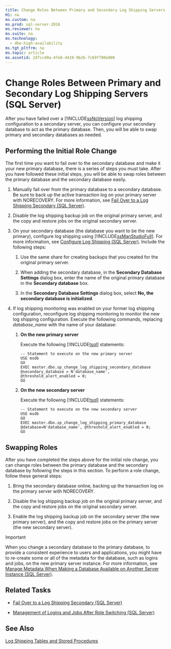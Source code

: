 ```yaml
---
title: Change Roles Between Primary and Secondary Log Shipping Servers (SQL Server)
H1: na
ms.custom: na
ms.prod: sql-server-2016
ms.reviewer: na
ms.suite: na
ms.technology: 
  - dbe-high-availability
ms.tgt_pltfrm: na
ms.topic: article
ms.assetid: 2d7cc40a-47e8-4419-9b2b-7c69f700e806
---
```

# Change Roles Between Primary and Secondary Log Shipping Servers (SQL Server)
  After you have failed over a [!INCLUDE[ssNoVersion](../../Token/Other/ssNoVersion_md.md)] log shipping configuration to a secondary server, you can configure your secondary database to act as the primary database. Then, you will be able to swap primary and secondary databases as needed.  
  
## Performing the Initial Role Change  
 The first time you want to fail over to the secondary database and make it your new primary database, there is a series of steps you must take. After you have followed these initial steps, you will be able to swap roles between the primary database and the secondary database easily.  
  
1.  Manually fail over from the primary database to a secondary database. Be sure to back up the active transaction log on your primary server with NORECOVERY. For more information, see [Fail Over to a Log Shipping Secondary &#40;SQL Server&#41;](../../Topics/TopicNameContainA/Fail-Over-to-a-Log-Shipping-Secondary--SQL-Server-.md).  
  
2.  Disable the log shipping backup job on the original primary server, and the copy and restore jobs on the original secondary server.  
  
3.  On your secondary database \(the database you want to be the new primary\), configure log shipping using [!INCLUDE[ssManStudioFull](../../Token/Other/ssManStudioFull_md.md)]. For more information, see [Configure Log Shipping &#40;SQL Server&#41;](../../Topics/TopicNameNotContainA/Configure-Log-Shipping--SQL-Server-.md). Include the following steps:  
  
    1.  Use the same share for creating backups that you created for the original primary server.  
  
    2.  When adding the secondary database, in the **Secondary Database Settings** dialog box, enter the name of the original primary database in the **Secondary database** box.  
  
    3.  In the **Secondary Database Settings** dialog box, select **No, the secondary database is initialized**.  
  
4.  If log shipping monitoring was enabled on your former log shipping configuration, reconfigure log shipping monitoring to monitor the new log shipping configuration.  Execute the following commands, replacing *database\_name* with the name of your database:  
  
    1.  **On the new primary server**  
  
         Execute the following [!INCLUDE[tsql](../../Token/Other/tsql_md.md)] statements:  
  
        ```  
        -- Statement to execute on the new primary server  
        USE msdb  
        GO  
        EXEC master.dbo.sp_change_log_shipping_secondary_database @secondary_database = N'database_name', @threshold_alert_enabled = 0;  
        GO  
        ```  
  
    2.  **On the new secondary server**  
  
         Execute the following [!INCLUDE[tsql](../../Token/Other/tsql_md.md)] statements:  
  
        ```  
        -- Statement to execute on the new secondary server  
        USE msdb  
        GO  
        EXEC master.dbo.sp_change_log_shipping_primary_database @database=N'database_name', @threshold_alert_enabled = 0;  
        GO  
        ```  
  
## Swapping Roles  
 After you have completed the steps above for the initial role change, you can change roles between the primary database and the secondary database by following the steps in this section. To perform a role change, follow these general steps:  
  
1.  Bring the secondary database online, backing up the transaction log on the primary server with NORECOVERY.  
  
2.  Disable the log shipping backup job on the original primary server, and the copy and restore jobs on the original secondary server.  
  
3.  Enable the log shipping backup job on the secondary server \(the new primary server\), and the copy and restore jobs on the primary server \(the new secondary server\).  
  
> [!IMPORTANT]  
>  When you change a secondary database to the primary database, to provide a consistent experience to users and applications, you might have to re\-create some or all of the metadata for the database, such as logins and jobs, on the new primary server instance. For more information, see [Manage Metadata When Making a Database Available on Another Server Instance &#40;SQL Server&#41;](../../Topics/TopicNameContainA/Manage-Metadata-When-Making-a-Database-Available-on-Another-Server-Instance--SQL-Server-.md).  
  
##  <a name="RelatedTasks"></a> Related Tasks  
  
-   [Fail Over to a Log Shipping Secondary &#40;SQL Server&#41;](../../Topics/TopicNameContainA/Fail-Over-to-a-Log-Shipping-Secondary--SQL-Server-.md)  
  
-   [Management of Logins and Jobs After Role Switching &#40;SQL Server&#41;](../../Topics/TopicNameNotContainA/Management-of-Logins-and-Jobs-After-Role-Switching--SQL-Server-.md)  
  
## See Also  
 [Log Shipping Tables and Stored Procedures](../../Topics/TopicNameNotContainA/Log-Shipping-Tables-and-Stored-Procedures.md)  
  
  